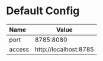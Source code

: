  # Default Config
| Name | Value |
| :--- | --- |
| port | 8785:8080 |
| access | http://localhost:8785 |
